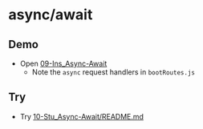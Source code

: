 # async/await

## Demo

- Open [09-Ins_Async-Await](../../01-Activities/09-Ins_Async-Await)
  - Note the `async` request handlers in `bootRoutes.js`

## Try

- Try [10-Stu_Async-Await/README.md](../../01-Activities/10-Stu_Async-Await/README.md)
